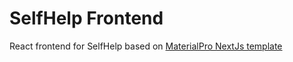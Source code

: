 # SelfHelp Frontend
React frontend for SelfHelp based on [MaterialPro NextJs template](https://www.wrappixel.com/templates/materialpro-nextjs-admin-dashboard-app-directory/)
